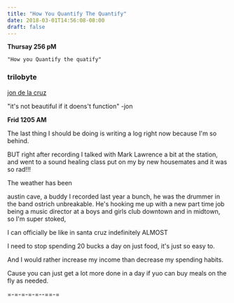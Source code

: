 ```yaml
---
title: "How You Quantify The Quantify"
date: 2018-03-01T14:56:08-08:00
draft: false
---
```


**Thursay 256 pM**

```
"How you Quantify the quatify"
```


### trilobyte


<a href="http://www.dlcid.com/">jon de la cruz</a>


"it's not beautiful if it doens't function" -jon



**Frid 1205 AM**

The last thing I should be doing is writing a log right now because I'm so behind.

BUT right after recording I talked with Mark Lawrence a bit at the station, and went to
a sound healing class put on my by new housemates and it was so rad!!!

The weather has been


austin cave, a buddy I recorded last year a bunch, he was the drummer in the band ostrich unbreakable. He's hooking me up with a new part time job being a music director at a boys and girls club downtown and in midtown, so I'm super stoked,

I can officially be like in santa cruz indefinitely ALMOST

I need to stop spending 20 bucks a day on just food, it's just so easy to.

And I would rather increase my income than decrease my spending habits.

Cause you can just get a lot more done in a day if yuo can buy meals on the fly as needed.



=-=-=-=-=--==-=


      
